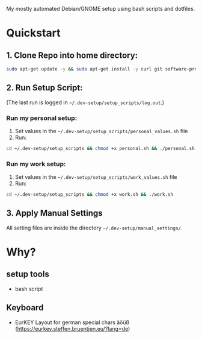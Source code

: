My mostly automated Debian/GNOME setup using bash scripts and dotfiles.

# Quickstart

## 1. Clone Repo into home directory:
```bash
sudo apt-get update -y && sudo apt-get install -y curl git software-properties-common && cd ~ && git clone https://github.com/r00tk1d/.dev-setup.git $HOME/.dev-setup
```

## 2. Run Setup Script:
(The last run is logged in `~/.dev-setup/setup_scripts/log.out`.)
### Run my personal setup:
1. Set values in the `~/.dev-setup/setup_scripts/personal_values.sh` file
2. Run:
```bash
cd ~/.dev-setup/setup_scripts && chmod +x personal.sh && ./personal.sh
```

### Run my work setup:
1. Set values in the `~/.dev-setup/setup_scripts/work_values.sh` file
2. Run:
```bash
cd ~/.dev-setup/setup_scripts && chmod +x work.sh && ./work.sh
```

## 3. Apply Manual Settings
All setting files are inside the directory `~/.dev-setup/manual_settings/`.

# Why?

## setup tools
- bash script


## Keyboard
- EurKEY Layout for german special chars äöüß (https://eurkey.steffen.bruentjen.eu/?lang=de)